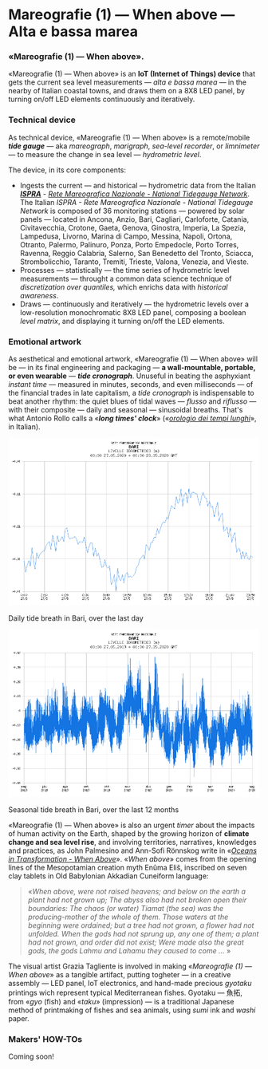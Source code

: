 # Mareografie (1) — When above — Alta e bassa marea

### «Mareografie (1) — When above».
«Mareografie (1) — When above» is an **IoT (Internet of Things) device** that gets the current sea level measurements — *alta e bassa marea* — in the nearby of Italian coastal towns, and draws them on a 8X8 LED panel, by turning on/off LED elements continuously and iteratively.

### Technical device

As technical device, «Mareografie (1) — When above» is a remote/mobile ***tide gauge*** — aka *mareograph*, *marigraph*, *sea-level recorder*, or *limnimeter* — to measure the change in sea level — *hydrometric level*.

The device, in its core components:
- Ingests the current — and historical — hydrometric data from the Italian *[**ISPRA**](https://www.isprambiente.gov.it/en/)* - *[Rete Mareografica Nazionale - National Tidegauge Network](http://dati.isprambiente.it/)*. The Italian *ISPRA - Rete Mareografica Nazionale - National Tidegauge Network* is composed of 36 monitoring stations — powered by solar panels — located in Ancona, Anzio, Bari, Cagliari, Carloforte, Catania, Civitavecchia, Crotone, Gaeta, Genova, Ginostra, Imperia, La Spezia, Lampedusa, Livorno, Marina di Campo, Messina, Napoli, Ortona, Otranto, Palermo, Palinuro, Ponza, Porto Empedocle, Porto Torres, Ravenna, Reggio Calabria, Salerno, San Benedetto del Tronto, Sciacca, Strombolicchio, Taranto, Tremiti, Trieste, Valona, Venezia, and Vieste.
- Processes — statistically — the time series of hydrometric level measurements — throught a common data science technique of *discretization over quantiles,* which enrichs data with *historical awareness*.
- Draws — continuously and iteratively — the hydrometric levels over a low-resolution monochromatic 8X8 LED panel, composing a boolean *level matrix*, and displaying it turning on/off the LED elements.

### Emotional artwork

As aesthetical and emotional artwork, «Mareografie (1) — When above» will be — in its final engineering and packaging — **a wall-mountable, portable, or even wearable** — ***tide cronograph***.
Unuseful in beating the asphyxiant *instant time* — measured in minutes, seconds, and even milliseconds — of the financial trades in  late capitalism,  a *tide cronograph* is indispensable to beat another rhythm: the quiet blues of tidal waves — *flusso* and *riflusso* — with their composite — daily and seasonal — sinusoidal breaths.  That's what Antonio Rollo calls  a «***long times' clock***»  («*[orologio dei tempi lunghi](http://www.oistros.it/quandodecidemmodicambiareilmondoconilteatro/orologio-del-tempo-lungo-installazione-pubblica-allaperto-con-fari-led-rgb-e-software-personalizzato/)*», in Italian).

![Daily tide breath in Bari, over the last day](daily_tide_breath_in_bari.png)

Daily tide breath in Bari, over the last day

![Seasonal tide breath in Bari, over the last 12 months](seasonal_tide_breath_in_bari.png)

Seasonal tide breath in Bari, over the last 12 months

«Mareografie (1) — When above» is also an urgent *timer* about the impacts of human activity on the Earth, shaped by the growing horizon of **climate change and sea level rise**, and involving territories, narratives, knowledges and practices, as John Palmesino and Ann-Sofi Rönnskog write in «[*Oceans in Transformation - When Above*](https://www.e-flux.com/architecture/oceans/331872/when-above/)». «*When above*» comes from the opening lines of the Mesopotamian creation myth Enûma Eliš, inscribed on seven clay tablets in Old Babylonian Akkadian Cuneiform language:
>«*When above, were not raised heavens;
and below on the earth a plant had not grown up;
The abyss also had not broken open their boundaries:
The chaos (or water) Tiamat (the sea) was the producing-mother of the whole of them.
Those waters at the beginning were ordained; but
a tree had not grown, a flower had not unfolded.
When the gods had not sprung up, any one of them;
a plant had not grown, and order did not exist;
Were made also the great gods,
the gods Lahmu and Lahamu they caused to come ...* »

The visual artist Grazia Tagliente is involved in making «*Mareografie (1) — When above*» as a tangible artifact, putting togheter — in a creative assembly — LED panel, IoT electronics, and hand-made precious *gyotaku* printings wich represent typical Mediterranean fishes. Gyotaku — 魚拓, from «*gyo* (fish) and «*taku*» (impression) — is a traditional Japanese method of printmaking of fishes and sea animals, using *sumi* ink and *washi* paper.

### Makers' HOW-TOs

Coming soon!